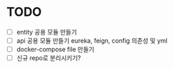 # TODO
* [ ] entity 공용 모듈 만들기
* [ ] api 공용 모듈 만들기 eureka, feign, config 의존성 및 yml
* [ ] docker-compose file 만들기
* [ ] 신규 repo로 분리시키기?
